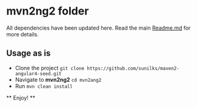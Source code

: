 # mvn2ng2 folder
All dependencies have been updated here. Read the main [Readme.md](https://github.com/sunilks/maven2-angular4-seed/blob/master/README.md) for more details.

## Usage as is
* Clone the project `git clone https://github.com/sunilks/maven2-angular4-seed.git`
* Navigate to **mvn2ng2** `cd mvn2ang2` 
* Run `mvn clean install`

** Enjoy! **
